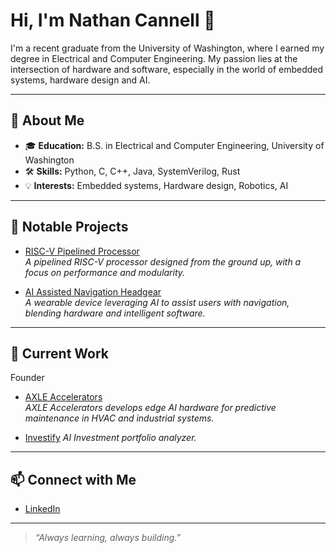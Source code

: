 # Hi, I'm Nathan Cannell 👋

I'm a recent graduate from the University of Washington, where I earned my degree in Electrical and Computer Engineering. My passion lies at the intersection of hardware and software, especially in the world of embedded systems, hardware design and AI.

---

## 🚀 About Me

- 🎓 **Education:** B.S. in Electrical and Computer Engineering, University of Washington
- 🛠️ **Skills:** Python, C, C++, Java, SystemVerilog, Rust
- 💡 **Interests:** Embedded systems, Hardware design, Robotics, AI

---

## 🌟 Notable Projects

- [RISC-V Pipelined Processor](https://github.com/nathan-cannell/RISCV_Pipelined_Processor/tree/main)  
  _A pipelined RISC-V processor designed from the ground up, with a focus on performance and modularity._

- [AI Assisted Navigation Headgear](https://github.com/nathan-cannell/AI_assisted_navigation_headgear)  
  _A wearable device leveraging AI to assist users with navigation, blending hardware and intelligent software._

---

## 🔭 Current Work 
Founder
- [AXLE Accelerators](https://github.com/AXLE-Accelerators)  
  _AXLE Accelerators develops edge AI hardware for predictive maintenance in HVAC and industrial systems._

- [Investify](https://github.com/nathan-cannell/investment-research-ai)
  _AI Investment portfolio analyzer._
---

## 📫 Connect with Me

- [LinkedIn](https://www.linkedin.com/in/nathan-cannell)

---

> _“Always learning, always building.”_

